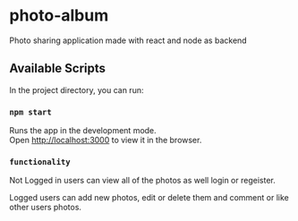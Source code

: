 # photo-album
Photo sharing application made with react and node as backend

## Available Scripts

In the project directory, you can run:

### `npm start`

Runs the app in the development mode.\
Open [http://localhost:3000](http://localhost:3000) to view it in the browser.

### `functionality`

Not Logged in users can view all of the photos as well login or regeister.

Logged users can add new photos, edit or delete them and comment or like other users photos.
